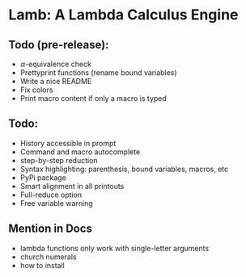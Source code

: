 # Lamb: A Lambda Calculus Engine


## Todo (pre-release):
 - $\alpha$-equivalence check
 - Prettyprint functions (rename bound variables)
 - Write a nice README
 - Fix colors
 - Print macro content if only a macro is typed

## Todo:
 - History accessible in prompt
 - Command and macro autocomplete
 - step-by-step reduction
 - Syntax highlighting: parenthesis, bound variables, macros, etc
 - PyPi package
 - Smart alignment in all printouts
 - Full-reduce option
 - Free variable warning

## Mention in Docs
 - lambda functions only work with single-letter arguments
 - church numerals
 - how to install